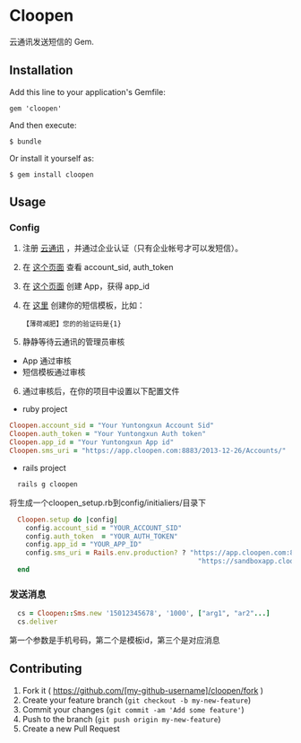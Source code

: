 # Cloopen

云通讯发送短信的 Gem.

## Installation

Add this line to your application's Gemfile:

    gem 'cloopen'

And then execute:

    $ bundle

Or install it yourself as:

    $ gem install cloopen

## Usage

### Config

1. 注册 [云通讯](http://www.yuntongxun.com) ，并通过企业认证（只有企业帐号才可以发短信）。

2. 在 [这个页面](http://www.yuntongxun.com/member/main) 查看 account_sid, auth_token

3. 在 [这个页面](http://www.yuntongxun.com/member/app/view) 创建 App，获得 app_id

4. 在 [这里](http://www.yuntongxun.com/member/smsTemplate/view) 创建你的短信模板，比如：

    `【薄荷减肥】您的的验证码是{1}`

5. 静静等待云通讯的管理员审核

  * App 通过审核
  * 短信模板通过审核

6. 通过审核后，在你的项目中设置以下配置文件

* ruby project

```ruby
Cloopen.account_sid = "Your Yuntongxun Account Sid"
Cloopen.auth_token = "Your Yuntongxun Auth token"
Cloopen.app_id = "Your Yuntongxun App id"
Cloopen.sms_uri = "https://app.cloopen.com:8883/2013-12-26/Accounts/"
```

* rails project

```ruby
  rails g cloopen
```

将生成一个cloopen_setup.rb到config/initialiers/目录下

```ruby
  Cloopen.setup do |config|
    config.account_sid = "YOUR_ACCOUNT_SID"
    config.auth_token  = "YOUR_AUTH_TOKEN"
    config.app_id = "YOUR_APP_ID"
    config.sms_uri = Rails.env.production? ? "https://app.cloopen.com:8883/2013-12-26/Accounts/" : 
                                               "https://sandboxapp.cloopen.com:8883/2013-12-26/Accounts/"
  end
```

### 发送消息

```ruby
  cs = Cloopen::Sms.new '15012345678', '1000', ["arg1", "ar2"...]
  cs.deliver
```
第一个参数是手机号码，第二个是模板id，第三个是对应消息

## Contributing

1. Fork it ( https://github.com/[my-github-username]/cloopen/fork )
2. Create your feature branch (`git checkout -b my-new-feature`)
3. Commit your changes (`git commit -am 'Add some feature'`)
4. Push to the branch (`git push origin my-new-feature`)
5. Create a new Pull Request
